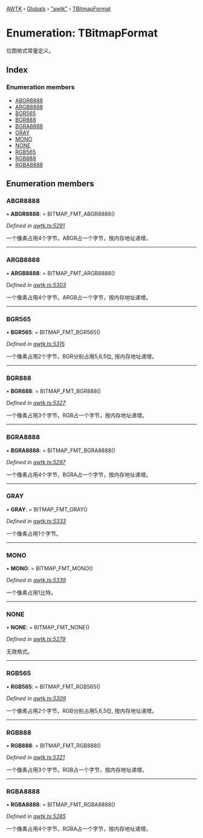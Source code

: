 [AWTK](../README.md) › [Globals](../globals.md) › ["awtk"](../modules/_awtk_.md) › [TBitmapFormat](_awtk_.tbitmapformat.md)

# Enumeration: TBitmapFormat

位图格式常量定义。

## Index

### Enumeration members

* [ABGR8888](_awtk_.tbitmapformat.md#abgr8888)
* [ARGB8888](_awtk_.tbitmapformat.md#argb8888)
* [BGR565](_awtk_.tbitmapformat.md#bgr565)
* [BGR888](_awtk_.tbitmapformat.md#bgr888)
* [BGRA8888](_awtk_.tbitmapformat.md#bgra8888)
* [GRAY](_awtk_.tbitmapformat.md#gray)
* [MONO](_awtk_.tbitmapformat.md#mono)
* [NONE](_awtk_.tbitmapformat.md#none)
* [RGB565](_awtk_.tbitmapformat.md#rgb565)
* [RGB888](_awtk_.tbitmapformat.md#rgb888)
* [RGBA8888](_awtk_.tbitmapformat.md#rgba8888)

## Enumeration members

###  ABGR8888

• **ABGR8888**: =  BITMAP_FMT_ABGR8888()

*Defined in [awtk.ts:5291](https://github.com/zlgopen/awtk-binding/blob/b368e0d/tools/code_gen/js/output/awtk.ts#L5291)*

一个像素占用4个字节，ABGR占一个字节，按内存地址递增。

___

###  ARGB8888

• **ARGB8888**: =  BITMAP_FMT_ARGB8888()

*Defined in [awtk.ts:5303](https://github.com/zlgopen/awtk-binding/blob/b368e0d/tools/code_gen/js/output/awtk.ts#L5303)*

一个像素占用4个字节，ARGB占一个字节，按内存地址递增。

___

###  BGR565

• **BGR565**: =  BITMAP_FMT_BGR565()

*Defined in [awtk.ts:5315](https://github.com/zlgopen/awtk-binding/blob/b368e0d/tools/code_gen/js/output/awtk.ts#L5315)*

一个像素占用2个字节，BGR分别占用5,6,5位, 按内存地址递增。

___

###  BGR888

• **BGR888**: =  BITMAP_FMT_BGR888()

*Defined in [awtk.ts:5327](https://github.com/zlgopen/awtk-binding/blob/b368e0d/tools/code_gen/js/output/awtk.ts#L5327)*

一个像素占用3个字节，RGB占一个字节，按内存地址递增。

___

###  BGRA8888

• **BGRA8888**: =  BITMAP_FMT_BGRA8888()

*Defined in [awtk.ts:5297](https://github.com/zlgopen/awtk-binding/blob/b368e0d/tools/code_gen/js/output/awtk.ts#L5297)*

一个像素占用4个字节，BGRA占一个字节，按内存地址递增。

___

###  GRAY

• **GRAY**: =  BITMAP_FMT_GRAY()

*Defined in [awtk.ts:5333](https://github.com/zlgopen/awtk-binding/blob/b368e0d/tools/code_gen/js/output/awtk.ts#L5333)*

一个像素占用1个字节。

___

###  MONO

• **MONO**: =  BITMAP_FMT_MONO()

*Defined in [awtk.ts:5339](https://github.com/zlgopen/awtk-binding/blob/b368e0d/tools/code_gen/js/output/awtk.ts#L5339)*

一个像素占用1比特。

___

###  NONE

• **NONE**: =  BITMAP_FMT_NONE()

*Defined in [awtk.ts:5279](https://github.com/zlgopen/awtk-binding/blob/b368e0d/tools/code_gen/js/output/awtk.ts#L5279)*

无效格式。

___

###  RGB565

• **RGB565**: =  BITMAP_FMT_RGB565()

*Defined in [awtk.ts:5309](https://github.com/zlgopen/awtk-binding/blob/b368e0d/tools/code_gen/js/output/awtk.ts#L5309)*

一个像素占用2个字节，RGB分别占用5,6,5位, 按内存地址递增。

___

###  RGB888

• **RGB888**: =  BITMAP_FMT_RGB888()

*Defined in [awtk.ts:5321](https://github.com/zlgopen/awtk-binding/blob/b368e0d/tools/code_gen/js/output/awtk.ts#L5321)*

一个像素占用3个字节，RGB占一个字节，按内存地址递增。

___

###  RGBA8888

• **RGBA8888**: =  BITMAP_FMT_RGBA8888()

*Defined in [awtk.ts:5285](https://github.com/zlgopen/awtk-binding/blob/b368e0d/tools/code_gen/js/output/awtk.ts#L5285)*

一个像素占用4个字节，RGBA占一个字节，按内存地址递增。
